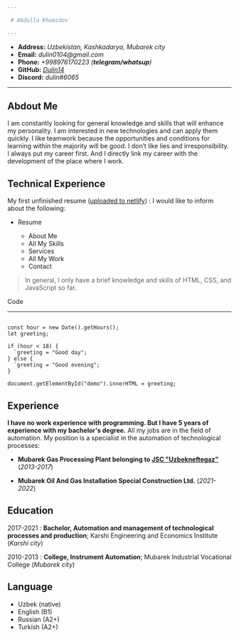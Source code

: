 ```yaml
---

 # Abdulla Khamidov

---
```


-   **Address:** _Uzbekistan, Kashkadarya, Mubarek city_
-   **Email:** _dulin0104@gmail.com_
-   **Phone:** _+998976170223 (**telegram/whatsup**)_
-   **GitHub:** [_Dulin14_](https://github.com/Dulin14)
-   **Discord:** _dulin#6065_

---

## Abdout Me

I am constantly looking for general knowledge and skills that will enhance my personality.
I am interested in new technologies and can apply them quickly. I like teamwork because
the opportunities and conditions for learning within the majority will be good. I don’t like
lies and irresponsibility.
I always put my career first. And I directly link my career with the development of the
place where I work.

## Technical Experience

My first unfinished resume ([uploaded to netlify](https://khamidoff.netlify.app/#main))
: I would like to inform about the following:

-   Resume

    -   About Me
    -   All My Skills
    -   Services
    -   All My Work
    -   Contact

> In general, I only have a brief knowledge and skills of HTML, CSS, and JavaScript so far.

Code

---

```

const hour = new Date().getHours();
let greeting;

if (hour < 18) {
  `greeting = "Good day";
} else {
  `greeting = "Good evening";
}

document.getElementById("demo").innerHTML = greeting;

```

## Experience

**I have no work experience with programming. But I have 5 years of experience with my bachelor's degree.**
All my jobs are in the field of automation. My position is a specialist in the automation of technological processes:

-   **Mubarek Gas Processing Plant belonging to [JSC "Uzbekneftegaz"](https://www.ung.uz/)** (_2013-2017_)

-   **Mubarek Oil And Gas Installation Special Construction Ltd.** (_2021-2022_)

## Education

2017-2021
: **Bachelor, Automation and management of technological processes and production**; Karshi Engineering and Economics Institute (_Karshi city_)

2010-2013
: **College, Instrument Automation**; Mubarek Industrial Vocational College (_Mubarek city_)

## Language

-   Uzbek (native)
-   English (B1)
-   Russian (A2+)
-   Turkish (A2+)
